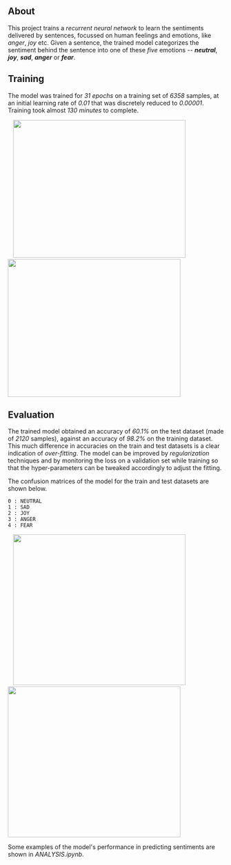 ## About
This project trains a *recurrent neural network* to learn the sentiments delivered by sentences, focussed on human feelings and emotions, like *anger*, *joy* etc. Given a sentence, the trained model categorizes the sentiment behind the sentence into one of these *five* emotions -- ***neutral***, ***joy***, ***sad***, ***anger*** or ***fear***.

## Training
The model was trained for *31 epochs* on a training set of *6358* samples, at an initial learning rate of *0.01* that was discretely reduced to *0.00001*. Training took almost *130 minutes* to complete.

&nbsp;&nbsp;&nbsp;<img src="https://user-images.githubusercontent.com/66432513/120900641-8b80ee80-c653-11eb-833d-8bab5e9dff6c.png" width = '400' height = '320'>
&nbsp;<img src="https://user-images.githubusercontent.com/66432513/120900640-8a4fc180-c653-11eb-9bfe-6b88628f2826.png" width = '400' height = '320'>

## Evaluation
The trained model obtained an accuracy of *60.1%* on the test dataset (made of *2120* samples), against an accuracy of *98.2%* on the training dataset. This much difference in accuracies on the train and test datasets is a clear indication of *over-fitting*. The model can be improved by *regularization* techniques and by monitoring the loss on a validation set while training so that the hyper-parameters can be tweaked accordingly to adjust the fitting.

The confusion matrices of the model for the train and test datasets are shown below. 
    
    0 : NEUTRAL
    1 : SAD
    2 : JOY
    3 : ANGER
    4 : FEAR
    
&nbsp;&nbsp;&nbsp;<img src="https://user-images.githubusercontent.com/66432513/120900949-6ab99880-c655-11eb-9779-77ed4677e7e0.png" width = '400' height = '350'>
&nbsp;<img src="https://user-images.githubusercontent.com/66432513/120900952-6c835c00-c655-11eb-93c2-0f51bd18f234.png" width = '400' height = '350'>

Some examples of the model's performance in predicting sentiments are shown in *ANALYSIS.ipynb*.
